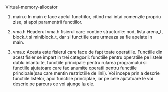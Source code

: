 Virtual-memory-allocator

1. main.c
In main e face apelul functiilor, citind mai intai comenzile propriu zise, si apoi paramentrii functiilor.

2. vma.h
Headerul vma.h fisierul care contine structurile: nod, lista arena_t, block_t si miniblock_t, dar si functiile care urmeaza sa fie apelate in main.

3. vma.c
Acesta este fisierul care face de fapt toate operatiile. Functiile din acest fisier se impart in trei categorii: functiile pentru operatiile pe listele dublu inlantuite, functiile principale pentru rularea programului si functiile ajutatoare care fac anumite operatii pentru functiile principale(sau care mentin restrictiile de linii). Voi incepe prin a descrie functiile listelor, apoi functiile principlae, iar pe cele ajutatoare le voi descrie pe parcurs ce voi ajunge la ele.
	
